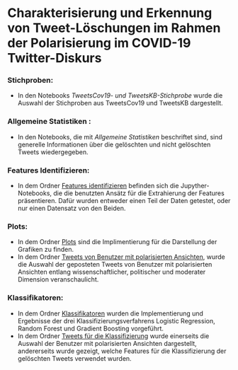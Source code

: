 
# Charakterisierung und Erkennung von Tweet-Löschungen im Rahmen der Polarisierung im COVID-19 Twitter-Diskurs
 
### Stichproben:
- In den Notebooks *TweetsCov19- und TweetsKB-Stichprobe* wurde die Auswahl der Stichproben aus TweetsCov19 und TweetsKB dargestellt.


### Allgemeine Statistiken :
- In den Notebooks, die mit *Allgemeine Statistiken* beschriftet sind, sind generelle Informationen über die gelöschten und nicht gelöschten Tweets wiedergegeben.


### Features Identifizieren:
- In dem Ordner [Features identifizieren](https://github.com/MoSamani/BA/tree/main/Features%20Identifizieren) befinden sich die Jupyther-Notebooks, die die benutzten Ansätz für die Extrahierung der Features präsentieren. Dafür wurden entweder einen Teil der Daten getestet, oder nur einen Datensatz von den Beiden. 


### Plots:
- In dem Ordner [Plots](https://github.com/MoSamani/BA/tree/main/Plots) sind die Implimentierung für die Darstellung der Grafiken zu finden.
- In dem Ordner [Tweets von Benutzer mit polarisierten Ansichten](https://github.com/MoSamani/BA/tree/main/Plots/Tweets%20von%20Benutzer%20mit%20polarisierten%20Ansichten), wurde die Auswahl der geposteten Tweets von Benutzer mit polarisierten Ansichten entlang wissenschaftlicher, politischer und moderater Dimension veranschaulicht.


### Klassifikatoren:
- In dem Ordner [Klassifikatoren](https://github.com/MoSamani/BA/tree/main/Klassifikatoren) wurden die Implementierung und Ergebnisse der drei Klassifizierungsverfahrens Logistic Regression, Random Forest und Gradient Boosting vorgeführt.
- In dem Ordner [Tweets für die Klassifizierung](https://github.com/MoSamani/BA/tree/main/Klassifikatoren/Tweets%20f%C3%BCr%20die%20Kalssifizierung) wurde einerseits die Auswahl der Benutzer mit polarisierten Ansichten dargestellt, andererseits wurde gezeigt, welche Features für die Klassifizierung der gelöschten Tweets verwendet wurden.

